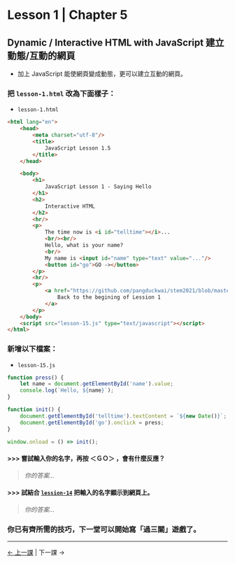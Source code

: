 # Lesson 1 | Chapter 5

## Dynamic / Interactive HTML with JavaScript 建立動態/互動的網頁
- 加上 JavaScript 能使網頁變成動態，更可以建立互動的網頁。

### 把 `lesson-1.html` 改為下面樣子：
- `lesson-1.html`
```html
<html lang="en">
	<head>
		<meta charset="utf-8"/>
		<title>
			JavaScript Lesson 1.5
		</title>
	</head>

	<body>
		<h1>
			JavaScript Lesson 1 - Saying Hello
		</h1>
		<h2>
			Interactive HTML
		</h2>
		<hr/>
		<p>
			The time now is <i id="telltime"></i>...
			<br/><br/>
			Hello, what is your name?
			<br/>
			My name is <input id="name" type="text" value="..."/>
			<button id="go">GO -></button>
		</p>
		<hr/>
		<p>
			<a href="https://github.com/pangduckwai/stem2021/blob/master/Lesson-1/README.md">
				Back to the begining of Lession 1
			</a>
		</p>
	</body>
	<script src="lesson-15.js" type="text/javascript"></script>
</html>
```

### 新增以下檔案：
- `lesson-15.js`
```javascript
function press() {
	let name = document.getElementById('name').value;
	console.log(`Hello, ${name}`);
}

function init() {
	document.getElementById('telltime').textContent = `${new Date()}`;
	document.getElementById('go').onclick = press;
}

window.onload = () => init();
```

#### >>> 嘗試輸入你的名字，再按 ＜ＧＯ＞ ，會有什麼反應？
> _你的答案..._

#### >>> 試結合 [`lession-14`](lesson-14.md) 把輸入的名字顯示到網頁上。
> _你的答案..._

### 你已有齊所需的技巧，下一堂可以開始寫「過三關」遊戲了。

---

[← 上一課](lesson-14.md) | 下一課 →

